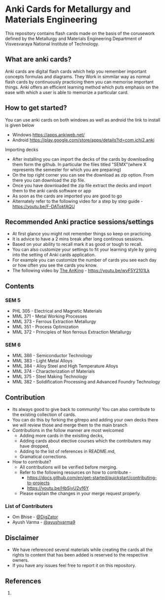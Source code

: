# Anki Cards for Metallurgy and Materials Engineering

This repository contains flash cards made on the basis of the corusework defined by the Metallurgy and Materials Engineering Department of Visvesvaraya National Institute of Technology.

## What are anki cards?

Anki cards are digital flash cards which help you remember important concepts formulas and diagrams. They Work in simmilar way as normal flash cards by continuously practicing them you can memorise important things. Anki offers an efficient learning method which puts emphasis on the ease with which a user is able to memorize a particular card.

## How to get started?

You can use anki cards on both windows as well as android the link to install is given below
- Windows https://apps.ankiweb.net/
- Android https://play.google.com/store/apps/details?id=com.ichi2.anki

Importing decks
- After installing you can import the decks of the cards by downloading them form the github. In particular the files titled "SEMX"(where X represents the semester for which you are preparing)
- On the top right corner you can see the download as zip option. From there you can download the zip file.
- Once you have downloaded the zip file extract the decks and import them to the anki cards software or app
- As soon as the cards are imported you are good to go
- Alternately refer to the following video for a step by step guide - https://youtu.be/F-DATokfAQU

## Recommended Anki practice sessions/settings

- At first glance you might not remember things so keep on practicing.
- It is advice to have a 2 mins break after long continous sessions.
- Based on your ability to recall mark it as good or tough to recall.
- You can also customize your settings to fit your learning style by going into the setting of Anki cards application.
- For example you can customize the number of cards you see each day or how often you see the cards you know.
- The following video by [The AnKing](https://www.youtube.com/@AnKingMed/featured) - https://youtu.be/wvF5Y2101Lk

## Contents

### SEM 5

- PHL 305 - Electrical and Magnetic Materials
- MML 371 - Metal Working Processes
- MML 373 - Ferrous Extraction Metallurgy
- MML 351 - Process Optimization
- MML 372 - Principles of Non ferrous Extraction Metallurgy

### SEM 6

- MML 386 - Semiconductor Technology
- MML 383 - Light Metal Alloys
- MML 384 - Alloy Steel and High Temperature Alloys
- MML 374 - Characterization of Materials
- MML 375 - Steel Making Technology
- MML 382 - Solidification Processing and Advanced Foundry Technology

## Contribution 

- Its always good to give back to community! You can also contribute to the existing collection of cards.
- You can do this by forking the gitrepo and adding your own decks there we will review those and merge them to the main branch
- Contributions in the follow manner are most welcomed
    - Adding more cards in the exisiting decks,
    - Adding cards about elective courses which the contributers may have dropped,
    - Adding to the list of references in README.md,
    - Gramatical corrections.
- How to contribute?
    - All contributions will be verified before merging.
    - Refer to the following resources on how to contribute -
        - https://docs.github.com/en/get-started/quickstart/contributing-to-projects
        - https://youtu.be/HbSjyU2vf6Y
    - Please explain the changes in your merge request properly.

### List of Contributers
- Om Bhise - [@DigZator](https://github.com/DigZator)
- Ayush Varma - [@ayushvarma9](https://github.com/ayushvarma9)

## Disclaimer
- We have referenced several materials while creating the cards all the rights to content that has been added is reserved to the respective owners.
- If you have any issues feel free to report it on this repository.

## References
1. 



